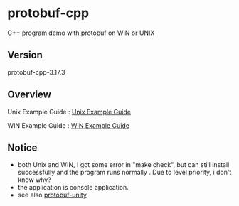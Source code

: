 # protobuf-cpp

C++ program demo with protobuf on WIN or UNIX

## Version

protobuf-cpp-3.17.3

## Overview

Unix Example Guide : [Unix Example Guide](https://github.com/zhang0xf/protobuf-cpp/blob/main/EXAMPLE_UNIX.md)

WIN Example Guide : [WIN Example Guide](https://github.com/zhang0xf/protobuf-cpp/blob/main/EXAMPLE_WIN.md)

## Notice

* both Unix and WIN, I got some error in "make check", but can still install successfully and the program runs normally . Due to level priority, i don't know why?
* the application is console application.
* see also [protobuf-unity](https://github.com/zhang0xf/protobuf-unity)
